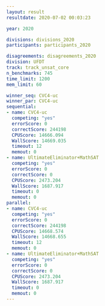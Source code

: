 ```yaml
---
layout: result
resultdate: 2020-07-02 00:03:23

year: 2020

divisions: divisions_2020
participants: participants_2020

disagreements: disagreements_2020
division: UFDT
track: track_unsat_core
n_benchmarks: 745
time_limit: 1200
mem_limit: 60

winner_seq: CVC4-uc
winner_par: CVC4-uc
sequential:
- name: CVC4-uc
  competing: "yes"
  errorScore: 0
  correctScore: 244198
  CPUScore: 14666.094
  WallScore: 14669.035
  timeout: 12
  memout: 0
- name: UltimateEliminator+MathSAT
  competing: "yes"
  errorScore: 0
  correctScore: 0
  CPUScore: 2473.204
  WallScore: 1687.917
  timeout: 0
  memout: 0
parallel:
- name: CVC4-uc
  competing: "yes"
  errorScore: 0
  correctScore: 244198
  CPUScore: 14668.574
  WallScore: 14668.655
  timeout: 12
  memout: 0
- name: UltimateEliminator+MathSAT
  competing: "yes"
  errorScore: 0
  correctScore: 0
  CPUScore: 2473.204
  WallScore: 1687.917
  timeout: 0
  memout: 0
---
```


